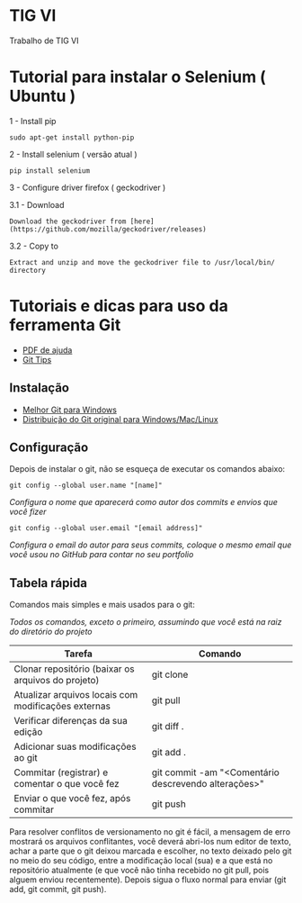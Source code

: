# TIG VI
Trabalho de TIG VI

# Tutorial para instalar o Selenium ( Ubuntu )
1 - Install pip
```
sudo apt-get install python-pip
```
2 - Install selenium ( versão atual )
```
pip install selenium
```
3 - Configure driver firefox ( geckodriver )

3.1 - Download
```
Download the geckodriver from [here](https://github.com/mozilla/geckodriver/releases)
```
3.2 - Copy to 
```
Extract and unzip and move the geckodriver file to /usr/local/bin/ directory
```


# Tutoriais e dicas para uso da ferramenta Git

* [PDF de ajuda](https://services.github.com/on-demand/downloads/github-git-cheat-sheet.pdf)
* [Git Tips](https://github.com/git-tips/tips)

## Instalação

* [Melhor Git para Windows](https://git-for-windows.github.io/)
* [Distribuição do Git original para Windows/Mac/Linux](https://git-scm.com/)

## Configuração

Depois de instalar o git, não se esqueça de executar os comandos abaixo:

```
git config --global user.name "[name]"
```
*Configura o nome que aparecerá como autor dos commits e envios que você fizer*

```
git config --global user.email "[email address]"
``` 
*Configura o email do autor para seus commits, coloque o mesmo email que você usou no GitHub para contar no seu portfolio* 

## Tabela rápida

Comandos mais simples e mais usados para o git:

*Todos os comandos, exceto o primeiro, assumindo que você está na raiz do diretório do projeto*

Tarefa | Comando
------------ | -------------
Clonar repositório (baixar os arquivos do projeto) | git clone <url>
Atualizar arquivos locais com modificações externas | git pull
Verificar diferenças da sua edição | git diff .
Adicionar suas modificações ao git | git add .
Commitar (registrar) e comentar o que você fez | git commit -am "<Comentário descrevendo alterações>"
Enviar o que você fez, após commitar | git push

Para resolver conflitos de versionamento no git é fácil, a mensagem de erro mostrará os arquivos conflitantes, você deverá abri-los num editor de texto, achar a parte que o git deixou marcada e escolher, no texto deixado pelo git no meio do seu código, entre a modificação local (sua) e a que está no repositório atualmente (e que você não tinha recebido no git pull, pois alguem enviou recentemente). Depois sigua o fluxo normal para enviar (git add, git commit, git push).

